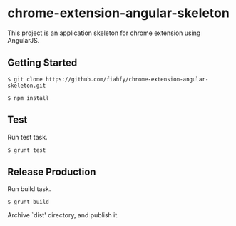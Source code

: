 chrome-extension-angular-skeleton
===========

This project is an application skeleton for chrome extension using AngularJS.

Getting Started
---------

    $ git clone https://github.com/fiahfy/chrome-extension-angular-skeleton.git

    $ npm install

Test
---------

Run test task.

    $ grunt test

Release Production
---------

Run build task.

    $ grunt build

Archive `dist' directory, and publish it.
